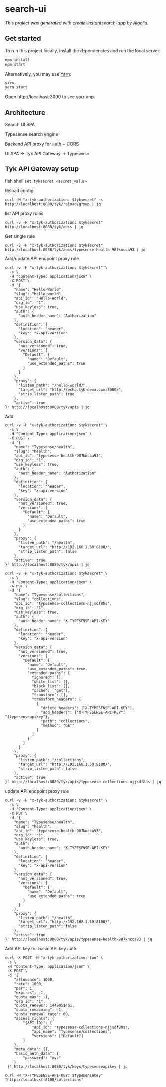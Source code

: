 # search-ui

_This project was generated with [create-instantsearch-app](https://github.com/algolia/create-instantsearch-app) by [Algolia](https://algolia.com)._

## Get started

To run this project locally, install the dependencies and run the local server:

```sh
npm install
npm start
```

Alternatively, you may use [Yarn](https://http://yarnpkg.com/):

```sh
yarn
yarn start
```

Open http://localhost:3000 to see your app.


## Architecture

Search UI SPA

Typesense search engine

Backend API proxy for auth + CORS


UI SPA -> Tyk API Gateway -> Typesense

## Tyk API Gateway setup

fish shell `set tyksecret <secret_value>`

Reload config

```shell
curl -H "x-tyk-authorization: $tyksecret" -s http://localhost:8080/tyk/reload/group | jq
```



list API proxy rules

```shell
curl -v -H "x-tyk-authorization: $tyksecret" http://localhost:8080/tyk/apis | jq
```

Get single rule

```shell
curl -v -H "x-tyk-authorization: $tyksecret" http://localhost:8080/tyk/apis/typesense-health-987kncca93 | jq
```

Add/update API endpoint proxy rule

```shell
curl -v -H "x-tyk-authorization: $tyksecret" \
  -s \
  -H "Content-Type: application/json" \
  -X POST \
  -d '{
    "name": "Hello-World",
    "slug": "hello-world",
    "api_id": "Hello-World",
    "org_id": "1",
    "use_keyless": true,
    "auth": {
      "auth_header_name": "Authorization"
    },
    "definition": {
      "location": "header",
      "key": "x-api-version"
    },
    "version_data": {
      "not_versioned": true,
      "versions": {
        "Default": {
          "name": "Default",
          "use_extended_paths": true
        }
      }
    },
    "proxy": {
      "listen_path": "/hello-world/",
      "target_url": "http://echo.tyk-demo.com:8080/",
      "strip_listen_path": true
    },
    "active": true
}' http://localhost:8080/tyk/apis | jq
```

Add

```shell
curl -v -H "x-tyk-authorization: $tyksecret" \
  -s \
  -H "Content-Type: application/json" \
  -X POST \
  -d '{
    "name": "Typesense/health",
    "slug": "health",
    "api_id": "typesense-health-987kncca93",
    "org_id": "1",
    "use_keyless": true,
    "auth": {
      "auth_header_name": "Authorization"
    },
    "definition": {
      "location": "header",
      "key": "x-api-version"
    },
    "version_data": {
      "not_versioned": true,
      "versions": {
        "Default": {
          "name": "Default",
          "use_extended_paths": true
        }
      }
    },
    "proxy": {
      "listen_path": "/health",
      "target_url": "http://192.168.1.50:8108/",
      "strip_listen_path": false
    },
    "active": true
}' http://localhost:8080/tyk/apis | jq
```

```shell
curl -v -H "x-tyk-authorization: $tyksecret" \
  -s \
  -H "Content-Type: application/json" \
  -X PUT \
  -d '{
    "name": "Typesense/collections",
    "slug": "collections",
    "api_id": "typesense-collections-njjsdf8hs",
    "org_id": "1",
    "use_keyless": true,
    "auth": {
      "auth_header_name": "X-TYPESENSE-API-KEY"
    },
    "definition": {
      "location": "header",
      "key": "x-api-version"
    },
    "version_data": {
      "not_versioned": true,
      "versions": {
        "Default": {
          "name": "Default",
          "use_extended_paths": true,
          "extended_paths": {
            "ignored": [],
            "white_list": [],
            "black_list": [],
            "cache": ["get"],
            "transform": [],
            "transform_headers": [
              {
                "delete_headers": ["X-TYPESENSE-API-KEY"],
                "add_headers": {"X-TYPESENSE-API-KEY": "$typesenseapikey"},
                "path": "collections",
                "method": "GET"
              }
            ]
          }
        }
      }
    },
    "proxy": {
      "listen_path": "/collections",
      "target_url": "http://192.168.1.50:8108/",
      "strip_listen_path": false
    },
    "active": true
}' http://localhost:8080/tyk/apis/typesense-collections-njjsdf8hs | jq
```



update API endpoint proxy rule

```shell
curl -v -H "x-tyk-authorization: $tyksecret" \
  -s \
  -H "Content-Type: application/json" \
  -X PUT \
  -d '{
    "name": "Typesense/health",
    "slug": "health",
    "api_id": "typesense-health-987kncca93",
    "org_id": "1",
    "use_keyless": true,
    "auth": {
      "auth_header_name": "X-TYPESENSE-API-KEY"
    },
    "definition": {
      "location": "header",
      "key": "x-api-version"
    },
    "version_data": {
      "not_versioned": true,
      "versions": {
        "Default": {
          "name": "Default",
          "use_extended_paths": true
        }
      }
    },
    "proxy": {
      "listen_path": "/health",
      "target_url": "http://192.168.1.50:8108/",
      "strip_listen_path": false
    },
    "active": true
}' http://localhost:8080/tyk/apis/typesense-health-987kncca93 | jq
```

Add API key for basic API key auth

```shell
curl -X POST -H "x-tyk-authorization: foo" \
 -s \
 -H "Content-Type: application/json" \
 -X POST \
 -d '{
    "allowance": 1000,
    "rate": 1000,
    "per": 1,
    "expires": -1,
    "quota_max": -1,
    "org_id": "1",
    "quota_renews": 1449051461,
    "quota_remaining": -1,
    "quota_renewal_rate": 60,
    "access_rights": {
        "{API-ID}": {
            "api_id": "typesense-collections-njjsdf8hs",
            "api_name": "Typesense/collections",
            "versions": ["Default"]
        }
    },
    "meta_data": {},
    "basic_auth_data": {
        "password": "xyz"
    }
 }' http://localhost:8080/tyk/keys/typesenseapikey | jq
```


```shell
curl -H "X-TYPESENSE-API-KEY: $typesensekey"  "http://localhost:8108/collections"
```